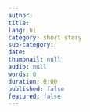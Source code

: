 ```yaml
---
author:
title:
lang: hi
category: short story
sub-category:
date:
thumbnail: null
audio: null
words: 0
duration: 0:00
published: false
featured: false
---
```


